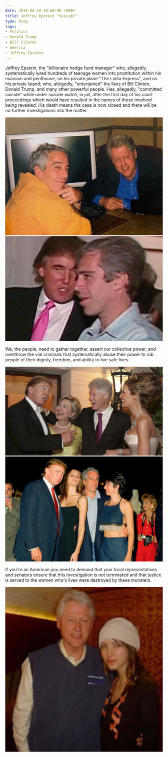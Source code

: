 ```yaml
---
date: 2019-08-10 20:00:00 +0000
title: Jeffrey Epstein "Suicide"
type: blog
tags:
- Politics
- Donald Trump
- Bill Clinton
- America
- Jeffrey Epstein
---
```


Jeffrey Epstein, the "billionaire hedge fund manager" who, allegedly, systematically lured hundreds of teenage women into prostitution within his mansion and penthouse, on his private plane "The Lolita Express", and on his private island; who, allegedly, "entertained" the likes of Bill Clinton, Donald Trump, and many other powerful people. Has, allegedly, "committed suicide" while under suicide watch, in jail, after the first day of his court proceedings which would have resulted in the names of those involved being revealed. His death means the case is now closed and there will be no further investigations into the matter.

![Clinton Epstein](/static/images/politics/epstein/clinton_epstein.jpg)
![Epstein Trump](/static/images/politics/epstein/epstein_trump.jpg)

We, the people, need to gather together, assert our collective power, and overthrow the vial criminals that systematically abuse their power to rob people of their dignity, freedom, and ability to live safe lives.

![Clinton Trump](/static/images/politics/epstein/clinton_trump.jpg)
![Epstein Trump Women](/static/images/politics/epstein/epstein_trump_women.jpg)

If you're an American you need to demand that your local representatives and senators ensure that this investigation is not terminated and that justice is served to the women who's lives were destroyed by these monsters.

![Clinton Lolita Express](/static/images/politics/epstein/clinton_lolita_express.jpg)
